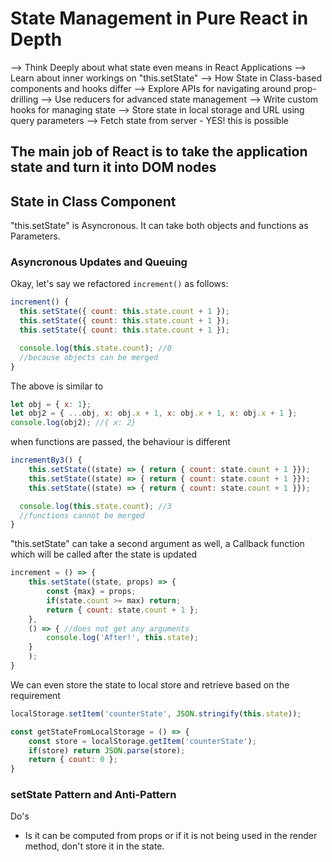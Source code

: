 # State Management in Pure React in Depth
--> Think Deeply about what state even means in React Applications
--> Learn about inner workings on "this.setState"
--> How State in Class-based components and hooks differ
--> Explore APIs for navigating around prop-drilling
--> Use reducers for advanced state management
--> Write custom hooks for managing state
--> Store state in local storage and URL using query parameters
--> Fetch state from server - YES! this is possible


## The main job of React is to take the application state and turn it into DOM nodes

## State in Class Component
"this.setState" is Asyncronous. It can take both objects and functions as Parameters.

### Asyncronous Updates and Queuing

Okay, let's say we refactored `increment()` as follows:


```js
increment() {
  this.setState({ count: this.state.count + 1 });
  this.setState({ count: this.state.count + 1 });
  this.setState({ count: this.state.count + 1 });

  console.log(this.state.count); //0 
  //because objects can be merged
}
```
The above is similar to 

```js
let obj = { x: 1};
let obj2 = { ...obj, x: obj.x + 1, x: obj.x + 1, x: obj.x + 1 };
console.log(obj2); //{ x: 2}
```
when functions are passed, the behaviour is different

```js
incrementBy3() {
    this.setState((state) => { return { count: state.count + 1 }});
    this.setState((state) => { return { count: state.count + 1 }});
    this.setState((state) => { return { count: state.count + 1 }});

  console.log(this.state.count); //3
  //functions cannot be merged
}
```
"this.setState" can take a second argument as well, a Callback function which will be called after the state is updated

```js
increment = () => {
    this.setState((state, props) => {
        const {max} = props;
        if(state.count >= max) return;
        return { count: state.count + 1 };
    },
    () => { //does not get any arguments
        console.log('After!', this.state);   
    }
    );
}
```
We can even store the state to local store and retrieve based on the requirement

```js
localStorage.setItem('counterState', JSON.stringify(this.state));

const getStateFromLocalStorage = () => {
    const store = localStorage.getItem('counterState');
    if(store) return JSON.parse(store);
    return { count: 0 };
}
```
### setState Pattern and Anti-Pattern
Do's
- Is it can be computed from props or if it is not being used in the render method, don't store it in the state.
